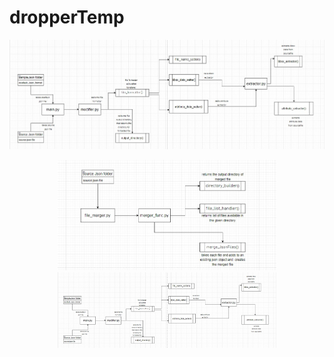 # dropperTemp
![alt text](img/assignment1.jpg?raw=true "Title")

<p align="center">
  <img src="img/ass2.jpg" width="350" title="hover text">
  <img src="img/assignment1.jpg" width="350" alt="accessibility text">
</p>
